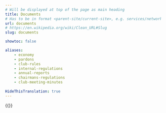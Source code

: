 ```yaml
---
# Will be displayed at top of the page as main heading
title: Documents
# Has to be in format <parent-site/current-site>, e.g. services/network (notice missing slash at the beginning)
url: documents
# https://en.wikipedia.org/wiki/Clean_URL#Slug
slug: documents

showtoc: false

aliases:
    - economy
    - pardons
    - club-rules
    - internal-regulations
    - annual-reports
    - chairmans-regulations
    - club-meeting-minutes
  
HideThisTranslation: true
---
```

{{<linktraslations>}} <!-- TODO: remove after translation -->

<!-- Write page contents here -->
<!-- Use Markdown syntax: https://www.markdownguide.org/basic-syntax -->